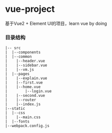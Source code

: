 # vue-project
基于Vue2 + Element UI的项目，learn vue by doing

### 目录结构
```
|-- src
|  |--components
|  |--common
|    |--header.vue
|    |--sidebar.vue
|    |--vm.js
|  |--pages
|    |--explain.vue
|    |--first.vue
|    |--home.vue
|		 |--login.vue
|    |--second.vue
|    |--router
|    |--index.js
|--static
|  |--css
|    |--main.css
|  |--fonts
|--webpack.config.js
```
